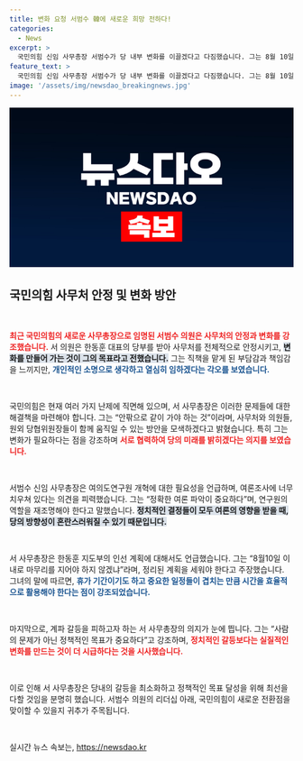 ```yaml
---
title: 변화 요청 서범수 韓에 새로운 희망 전하다!
categories:
  - News
excerpt: >
  국민의힘 신임 사무총장 서범수가 당 내부 변화를 이끌겠다고 다짐했습니다. 그는 8월 10일 이내 인선을 마무리하겠다며 계파 갈등 없이 당의 변화를 추진할 것이라고 밝혔습니다. 의원들과 함께하는 협력의 중요성을 강조한 그의 요청이 주목받고 있습니다.
feature_text: >
  국민의힘 신임 사무총장 서범수가 당 내부 변화를 이끌겠다고 다짐했습니다. 그는 8월 10일 이내 인선을 마무리하겠다며 계파 갈등 없이 당의 변화를 추진할 것이라고 밝혔습니다. 의원들과 함께하는 협력의 중요성을 강조한 그의 요청이 주목받고 있습니다.
image: '/assets/img/newsdao_breakingnews.jpg'
---
```


<p><img src="/assets/img/newsdao_breakingnews.jpg" alt="ontimetimes 속보" /></p>

<h2 data-ke-size="size26">국민의힘 사무처 안정 및 변화 방안</h2>

<p data-ke-size="size16">&nbsp;</p>

<p><b><span style="color: #ee2323;">최근 국민의힘의 새로운 사무총장으로 임명된 서범수 의원은 사무처의 안정과 변화를 강조했습니다.</span></b> 서 의원은 한동훈 대표의 당부를 받아 사무처를 전체적으로 안정시키고, <b><span style="background-color: #21538527;">변화를 만들어 가는 것이 그의 목표라고 전했습니다.</span></b> 그는 직책을 맡게 된 부담감과 책임감을 느끼지만, <b><span style="color: #1a5490;">개인적인 소명으로 생각하고 열심히 임하겠다는 각오를 보였습니다.</span></b></p>

<p data-ke-size="size16">&nbsp;</p>

<p>국민의힘은 현재 여러 가지 난제에 직면해 있으며, 서 사무총장은 이러한 문제들에 대한 해결책을 마련해야 합니다. 그는 “안팎으로 같이 가야 하는 것”이라며, 사무처와 의원들, 원외 당협위원장들이 함께 움직일 수 있는 방안을 모색하겠다고 밝혔습니다. 특히 그는 변화가 필요하다는 점을 강조하며 <b><span style="color: #ee2323;">서로 협력하여 당의 미래를 밝히겠다는 의지를 보였습니다.</span></b></p>

<p data-ke-size="size16">&nbsp;</p>

<p>서범수 신임 사무총장은 여의도연구원 개혁에 대한 필요성을 언급하며, 여론조사에 너무 치우쳐 있다는 의견을 피력했습니다. 그는 “정확한 여론 파악이 중요하다”며, 연구원의 역할을 재조명해야 한다고 말했습니다. <b><span style="background-color: #21538527;">정치적인 결정들이 모두 여론의 영향을 받을 때, 당의 방향성이 혼란스러워질 수 있기 때문입니다.</span></b></p>

<p data-ke-size="size16">&nbsp;</p>

<p>서 사무총장은 한동훈 지도부의 인선 계획에 대해서도 언급했습니다. 그는 “8월10일 이내로 마무리를 지어야 하지 않겠냐”라며, 정리된 계획을 세워야 한다고 주장했습니다. 그녀의 말에 따르면, <b><span style="color: #1a5490;">휴가 기간이기도 하고 중요한 일정들이 겹치는 만큼 시간을 효율적으로 활용해야 한다는 점이 강조되었습니다.</span></b></p>

<p data-ke-size="size16">&nbsp;</p>

<p>마지막으로, 계파 갈등을 피하고자 하는 서 사무총장의 의지가 눈에 띕니다. 그는 “사람의 문제가 아닌 정책적인 목표가 중요하다”고 강조하며, <b><span style="color: #ee2323;">정치적인 갈등보다는 실질적인 변화를 만드는 것이 더 시급하다는 것을 시사했습니다.</span></b></p>

<p data-ke-size="size16">&nbsp;</p>

<p>이로 인해 서 사무총장은 당내의 갈등을 최소화하고 정책적인 목표 달성을 위해 최선을 다할 것임을 분명히 했습니다. 서범수 의원의 리더십 아래, 국민의힘이 새로운 전환점을 맞이할 수 있을지 귀추가 주목됩니다.</p>

<p data-ke-size="size16">&nbsp;</p>
실시간 뉴스 속보는, <a href="https://newsdao.kr" rel="dofollow">https://newsdao.kr</a>


